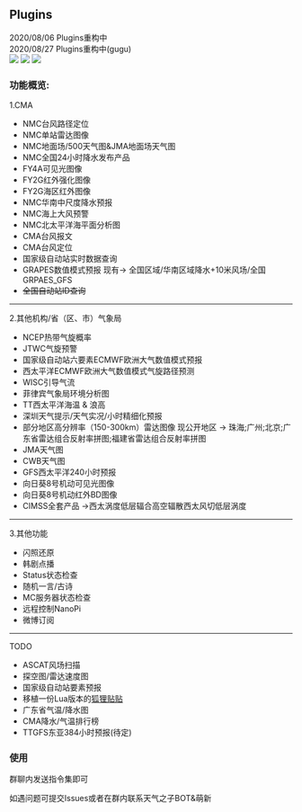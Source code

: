 ## Plugins
2020/08/06 Plugins重构中<br>
2020/08/27 Plugins重构中(gugu)
<br>
![](https://img.shields.io/badge/In%20Progress-21%25-yellow)
![](https://img.shields.io/badge/License-GPL--3.0-orange)
![](https://img.shields.io/badge/Status-%E6%91%B8%E9%B1%BCing-blue)
<br>
### 功能概览: 
1.CMA
* NMC台风路径定位
* NMC单站雷达图像
* NMC地面场/500天气图&JMA地面场天气图
* NMC全国24小时降水发布产品
* FY4A可见光图像
* FY2G红外强化图像
* FY2G海区红外图像
* NMC华南中尺度降水预报
* NMC海上大风预警
* NMC北太平洋海平面分析图
* CMA台风报文
* CMA台风定位
* 国家级自动站实时数据查询
* GRAPES数值模式预报
  现有-> 全国区域/华南区域降水+10米风场/全国GRPAES_GFS
* ~~全国自动站ID查询~~
 - - - 
 2.其他机构/省（区、市）气象局
* NCEP热带气旋概率
* JTWC气旋预警
* 国家级自动站六要素ECMWF欧洲大气数值模式预报
* 西太平洋ECMWF欧洲大气数值模式气旋路径预测
* WISC引导气流
* 菲律宾气象局环境分析图
* TT西太平洋海温 & 浪高
* 深圳天气提示/天气实况/小时精细化预报
* 部分地区高分辨率（150-300km）雷达图像
  现公开地区 -> 珠海;广州;北京;广东省雷达组合反射率拼图;福建省雷达组合反射率拼图
* JMA天气图
* CWB天气图
* GFS西太平洋240小时预报
* 向日葵8号机动可见光图像
* 向日葵8号机动红外BD图像
* CIMSS全套产品 ->西太涡度低层辐合高空辐散西太风切低层涡度
- - -
3.其他功能
* 闪照还原
* 韩剧点播
* Status状态检查
* 随机一言/古诗
* MC服务器状态检查
* 远程控制NanoPi
* 微博订阅
- - - 
TODO
* ASCAT风场扫描
* 探空图/雷达速度图
* 国家级自动站要素预报
* 移植一份Lua版本的[狐狸贴贴](https://github.com/fz6m/opqqq-plugin-press/tree)
* 广东省气温/降水图
* CMA降水/气温排行榜
* TTGFS东亚384小时预报(待定)


### 使用
群聊内发送指令集即可

如遇问题可提交Issues或者在群内联系天气之子BOT&萌新
